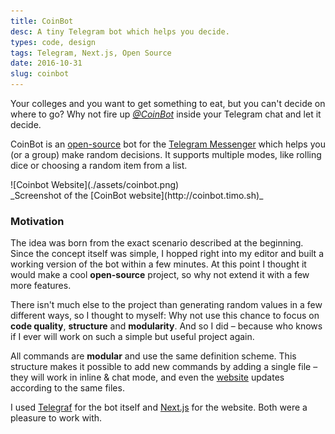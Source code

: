 ```yaml
---
title: CoinBot
desc: A tiny Telegram bot which helps you decide.
types: code, design
tags: Telegram, Next.js, Open Source
date: 2016-10-31
slug: coinbot
---
```


Your colleges and you want to get something to eat, but you can't decide on where to go? Why not fire up [_@CoinBot_](https://telegram.me/coinbot) inside your Telegram chat and let it decide.

CoinBot is an [open-source](https://github.com/timolins/coinbot) bot for the [Telegram Messenger](https://telegram.org/) which helps you (or a group) make random decisions. It supports multiple modes, like rolling dice or choosing a random item from a list.

<div class="screenshot-wrapper">
![Coinbot Website](./assets/coinbot.png)
</div>
_Screenshot of the [CoinBot website](http://coinbot.timo.sh)_

### Motivation

The idea was born from the exact scenario described at the beginning. Since the concept itself was simple, I hopped right into my editor and built a working version of the bot within a few minutes. At this point I thought it would make a cool **open-source** project, so why not extend it with a few more features.

There isn't much else to the project than generating random values in a few different ways, so I thought to myself: Why not use this chance to focus on **code quality**, **structure** and **modularity**. And so I did – because who knows if I ever will work on such a simple but useful project again.

All commands are **modular** and use the same definition scheme. This structure makes it possible to add new commands by adding a single file – they will work in inline & chat mode, and even the [website](http://coinbot.timo.sh) updates according to the same files.

I used [Telegraf](https://telegraf.js.org/) for the bot itself and [Next.js](https://github.com/zeit/next.js) for the website. Both were a pleasure to work with.

